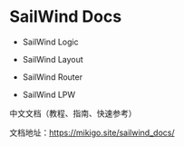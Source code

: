 # SailWind Docs

- SailWind Logic

- SailWind Layout

- SailWind Router

- SailWind LPW

中文文档（教程、指南、快速参考）

文档地址：https://mikigo.site/sailwind_docs/